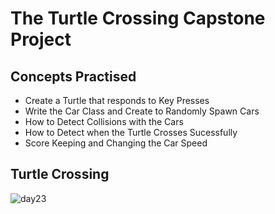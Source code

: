 # The Turtle Crossing Capstone Project
## Concepts Practised
- Create a Turtle that responds to Key Presses
- Write the Car Class and Create to Randomly Spawn Cars
- How to Detect Collisions with the Cars
- How to Detect when the Turtle Crosses Sucessfully
- Score Keeping and Changing the Car Speed
## Turtle Crossing
![day23](https://user-images.githubusercontent.com/98851253/154825657-25264cc5-2a03-4ccf-82dd-0044f5a1c716.gif)
